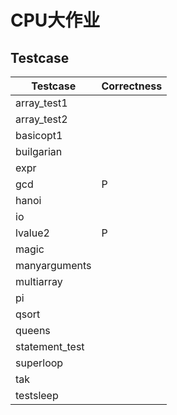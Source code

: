 #  CPU大作业

## Testcase

| Testcase       | Correctness |
| -------------- | ----------- |
| array_test1    |             |
| array_test2    |             |
| basicopt1      |             |
| builgarian     |             |
| expr           |             |
| gcd            | P           |
| hanoi          |             |
| io             |             |
| lvalue2        | P           |
| magic          |             |
| manyarguments  |             |
| multiarray     |             |
| pi             |             |
| qsort          |             |
| queens         |             |
| statement_test |             |
| superloop      |             |
| tak            |             |
| testsleep      |             |